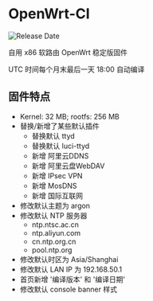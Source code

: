 # OpenWrt-CI 

![Release Date](https://img.shields.io/github/release-date/deplives/OpenWrt-CI?label=Release%20Date&style=flat-square)

自用 x86 软路由 OpenWrt 稳定版固件

UTC 时间每个月末最后一天 18:00 自动编译

## 固件特点

- Kernel: 32 MB; rootfs: 256 MB
- 替换/新增了某些默认插件
    - 替换默认 ttyd
    - 替换默认 luci-ttyd
    - 新增 阿里云DDNS
    - 新增 阿里云盘WebDAV
    - 新增 IPsec VPN
    - 新增 MosDNS
    - 新增 国际互联网
- 修改默认主题为 argon
- 修改默认 NTP 服务器
    - ntp.ntsc.ac.cn 
    - ntp.aliyun.com 
    - cn.ntp.org.cn 
    - pool.ntp.org
- 修改默认时区为 Asia/Shanghai
- 修改默认 LAN IP 为 192.168.50.1
- 首页新增 '编译版本' 和 '编译日期'
- 修改默认 console banner 样式
